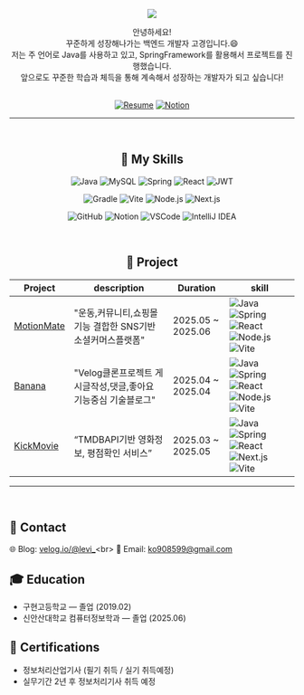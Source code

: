 <p align="center">
  <img src="https://capsule-render.vercel.app/api?type=waving&color=0:9AD0EC,50:CAE8F8,100:E0F7FA&height=200&section=header&text=Welcome%20to%20Kokeoung's%20GitHub!&fontSize=40&fontColor=ffffff" />
</p>

<div align="center">
  안녕하세요!<br>
  꾸준하게 성장해나가는 백엔드 개발자 고경입니다.😄<br>
  저는 주 언어로 Java를 사용하고 있고, SpringFramework를 활용해서 프로젝트를 진행했습니다.<br>
  앞으로도 꾸준한 학습과 체득을 통해 계속해서 성장하는 개발자가 되고 싶습니다!
</div>
<br>

<div align="center">

[![Resume](https://img.shields.io/badge/%20Resume-PDF-informational?style=for-the-badge&logo=read-the-docs&logoColor=white)](https://your-resume-link.com)
[![Notion](https://img.shields.io/badge/%20Notion-Studynote-black?style=for-the-badge&logo=notion&logoColor=white)](https://www.notion.so/1e7c32f3e3d7801d9ceff757d5ca9504?source=copy_link)

</div>

---
<br>

<div align="center">
  <h2>
    🐳 My Skills
  </h2>
  
  ![Java](https://img.shields.io/badge/Java-007396?style=for-the-badge&logo=java&logoColor=white)
  ![MySQL](https://img.shields.io/badge/MySQL-4479A1?style=for-the-badge&logo=mysql&logoColor=white)
  ![Spring](https://img.shields.io/badge/Spring-6DB33F?style=for-the-badge&logo=spring&logoColor=white)
  ![React](https://img.shields.io/badge/React-61DAFB?style=for-the-badge&logo=react&logoColor=black)
  ![JWT](https://img.shields.io/badge/JWT-000000?style=for-the-badge&logo=json-web-tokens&logoColor=white)
  <br/>
  
  ![Gradle](https://img.shields.io/badge/Gradle-02303A?style=for-the-badge&logo=gradle&logoColor=white)
  ![Vite](https://img.shields.io/badge/Vite-646CFF?style=for-the-badge&logo=vite&logoColor=white)
  ![Node.js](https://img.shields.io/badge/Node.js-339933?style=for-the-badge&logo=nodedotjs&logoColor=white)
  ![Next.js](https://img.shields.io/badge/Next.js-000000?style=for-the-badge&logo=nextdotjs&logoColor=white)
  <br/>
  
  ![GitHub](https://img.shields.io/badge/GitHub-181717?style=for-the-badge&logo=github&logoColor=white)
  ![Notion](https://img.shields.io/badge/Notion-000000?style=for-the-badge&logo=notion&logoColor=white)
  ![VSCode](https://img.shields.io/badge/VSCode-007ACC?style=for-the-badge&logo=visual-studio-code&logoColor=white)
  ![IntelliJ IDEA](https://img.shields.io/badge/IntelliJ%20IDEA-000000?style=for-the-badge&logo=intellij-idea&logoColor=white)
</div>
<br>

<div align="center">
  <h2>
    🐲 Project
  </h2>
  
| Project | description | Duration | skill |
|----------|------|------|------|
| [MotionMate](https://github.com/motion-mate/FE-motion-mate) | "운동,커뮤니티,쇼핑몰기능 결합한 SNS기반 소셜커머스플랫폼" | 2025.05 ~ 2025.06 | ![Java](https://img.shields.io/badge/Java-007396?style=for-the-badge&logo=java&logoColor=white) ![Spring](https://img.shields.io/badge/Spring-6DB33F?style=for-the-badge&logo=spring&logoColor=white) ![React](https://img.shields.io/badge/React-61DAFB?style=for-the-badge&logo=react&logoColor=black) ![Node.js](https://img.shields.io/badge/Node.js-339933?style=for-the-badge&logo=nodedotjs&logoColor=white) ![Vite](https://img.shields.io/badge/Vite-646CFF?style=for-the-badge&logo=vite&logoColor=white) |
| [Banana](https://github.com/KH-mini-project/banana) | "Velog클론프로젝트 게시글작성,댓글,좋아요 기능중심 기술블로그" | 2025.04 ~ 2025.04 | ![Java](https://img.shields.io/badge/Java-007396?style=for-the-badge&logo=java&logoColor=white) ![Spring](https://img.shields.io/badge/Spring-6DB33F?style=for-the-badge&logo=spring&logoColor=white) ![React](https://img.shields.io/badge/React-61DAFB?style=for-the-badge&logo=react&logoColor=black) ![Node.js](https://img.shields.io/badge/Node.js-339933?style=for-the-badge&logo=nodedotjs&logoColor=white) ![Vite](https://img.shields.io/badge/Vite-646CFF?style=for-the-badge&logo=vite&logoColor=white) |
| [KickMovie](https://github.com/KH-Movie-Web-Project/FE-kick-movie) | “TMDBAPI기반 영화정보, 평점확인 서비스” | 2025.03 ~ 2025.05 | ![Java](https://img.shields.io/badge/Java-007396?style=for-the-badge&logo=java&logoColor=white) ![Spring](https://img.shields.io/badge/Spring-6DB33F?style=for-the-badge&logo=spring&logoColor=white) ![React](https://img.shields.io/badge/React-61DAFB?style=for-the-badge&logo=react&logoColor=black) ![Next.js](https://img.shields.io/badge/Next.js-000000?style=for-the-badge&logo=nextdotjs&logoColor=white) ![Vite](https://img.shields.io/badge/Vite-646CFF?style=for-the-badge&logo=vite&logoColor=white) |
</div>

---
<br>

## 🐣 Contact
🌐 Blog: [velog.io/@levi_](https://velog.io/@levi_)<br>
📧 Email: ko908599@gmail.com<br>

## 🎓 Education
- 구현고등학교 — 졸업 (2019.02)<br>
- 신안산대학교 컴퓨터정보학과 — 졸업 (2025.06)

## 🏅 Certifications
- 정보처리산업기사 (필기 취득 / 실기 취득예정)<br>
- 실무기간 2년 후 정보처리기사 취득 예정

